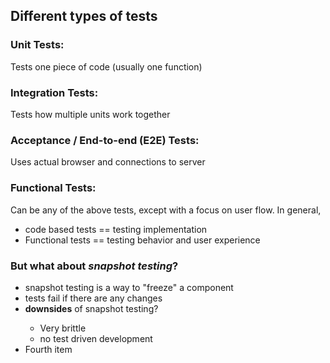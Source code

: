 ## Different types of tests

### Unit Tests:

Tests one piece of code (usually one function)

### Integration Tests:

Tests how multiple units work together

### Acceptance / End-to-end (E2E) Tests:

Uses actual browser and connections to server

### Functional Tests:

Can be any of the above tests, except with a focus on user flow.
In general,

- code based tests == testing implementation
- Functional tests == testing behavior and user experience

### But what about _snapshot testing_?

<ul>
<li>snapshot testing is a way to "freeze" a component</li>
<li>tests fail if there are any changes</li>
<li><strong>downsides</strong> of snapshot testing?</li>
<ul>
<li>Very brittle</li>
<li>no test driven development</li>
</ul>
</li>
<li>Fourth item</li>
</ul>
